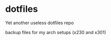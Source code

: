 dotfiles
========

Yet another useless dotfiles repo

backup files for my arch setups
(x230 and x301)
